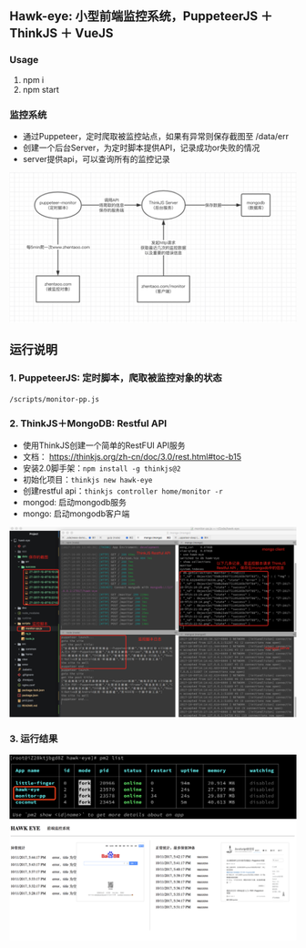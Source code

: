 ## Hawk-eye: 小型前端监控系统，PuppeteerJS ＋ ThinkJS ＋ VueJS
<!-- - 目前市面上以及各大公司使用的监控系统，几乎都是API层监控，包括调用量、数据、响应时长.....
- 似乎只要接口没问题，整个系统就是稳定运行的，一切皆大欢喜
- 但事实并非如此，CDN、DNS、Webview等等这些条件，都可能导致前端渲染失败、白屏
- 本项目的小型监控系统，贴近用户，直接抓取站点表现形式 -->

### Usage
1. npm i
2. npm start

### 监控系统
- 通过Puppeteer，定时爬取被监控站点，如果有异常则保存截图至 /data/err
- 创建一个后台Server，为定时脚本提供API，记录成功or失败的情况
- server提供api，可以查询所有的监控记录

<img src ="./doc/zhentaoo.png">

## 运行说明

### 1. PuppeteerJS: 定时脚本，爬取被监控对象的状态
`/scripts/monitor-pp.js`

### 2. ThinkJS＋MongoDB: Restful API
- 使用ThinkJS创建一个简单的RestFUl API服务
- 文档： https://thinkjs.org/zh-cn/doc/3.0/rest.html#toc-b15
- 安装2.0脚手架：`npm install -g thinkjs@2`
- 初始化项目：`thinkjs new hawk-eye`
- 创建restful api：`thinkjs controller home/monitor -r`
- mongod: 启动mongodb服务
- mongo: 启动mongodb客户端

<img src ="./doc/run.png">

### 3. 运行结果
<img src ="./doc/run-pp.png">
<img src ="./doc/hawk-eye.png">
